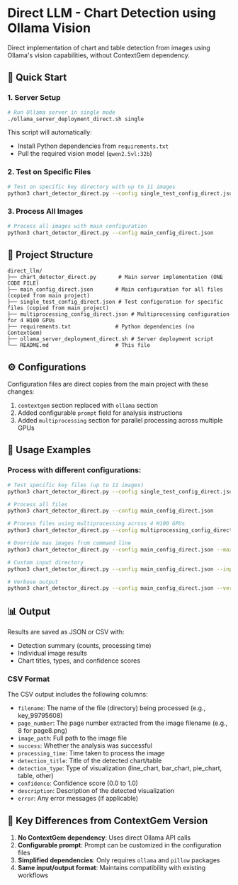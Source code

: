# Direct LLM - Chart Detection using Ollama Vision

Direct implementation of chart and table detection from images using Ollama's vision capabilities, without ContextGem dependency.

## 🚀 Quick Start

### 1. Server Setup
```bash
# Run Ollama server in single mode
./ollama_server_deployment_direct.sh single
```

This script will automatically:
- Install Python dependencies from `requirements.txt`
- Pull the required vision model (`qwen2.5vl:32b`)

### 2. Test on Specific Files
```bash
# Test on specific key directory with up to 11 images
python3 chart_detector_direct.py --config single_test_config_direct.json
```

### 3. Process All Images
```bash
# Process all images with main configuration
python3 chart_detector_direct.py --config main_config_direct.json
```

## 📁 Project Structure

```
direct_llm/
├── chart_detector_direct.py       # Main server implementation (ONE CODE FILE)
├── main_config_direct.json       # Main configuration for all files (copied from main project)
├── single_test_config_direct.json # Test configuration for specific files (copied from main project)
├── multiprocessing_config_direct.json # Multiprocessing configuration for 4 H100 GPUs
├── requirements.txt              # Python dependencies (no ContextGem)
├── ollama_server_deployment_direct.sh # Server deployment script
└── README.md                     # This file
```

## ⚙️ Configurations

Configuration files are direct copies from the main project with these changes:
1. `contextgem` section replaced with `ollama` section
2. Added configurable `prompt` field for analysis instructions
3. Added `multiprocessing` section for parallel processing across multiple GPUs

## 🎯 Usage Examples

### Process with different configurations:
```bash
# Test specific key files (up to 11 images)
python3 chart_detector_direct.py --config single_test_config_direct.json

# Process all files
python3 chart_detector_direct.py --config main_config_direct.json

# Process files using multiprocessing across 4 H100 GPUs
python3 chart_detector_direct.py --config multiprocessing_config_direct.json

# Override max images from command line
python3 chart_detector_direct.py --config main_config_direct.json --max-images 5

# Custom input directory
python3 chart_detector_direct.py --config main_config_direct.json --input /path/to/images

# Verbose output
python3 chart_detector_direct.py --config main_config_direct.json --verbose
```

## 📊 Output

Results are saved as JSON or CSV with:
- Detection summary (counts, processing time)
- Individual image results
- Chart titles, types, and confidence scores

### CSV Format

The CSV output includes the following columns:
- `filename`: The name of the file (directory) being processed (e.g., key_99795608)
- `page_number`: The page number extracted from the image filename (e.g., 8 for page8.png)
- `image_path`: Full path to the image file
- `success`: Whether the analysis was successful
- `processing_time`: Time taken to process the image
- `detection_title`: Title of the detected chart/table
- `detection_type`: Type of visualization (line_chart, bar_chart, pie_chart, table, other)
- `confidence`: Confidence score (0.0 to 1.0)
- `description`: Description of the detected visualization
- `error`: Any error messages (if applicable)

## 🔧 Key Differences from ContextGem Version

1. **No ContextGem dependency**: Uses direct Ollama API calls
2. **Configurable prompt**: Prompt can be customized in the configuration files
3. **Simplified dependencies**: Only requires `ollama` and `pillow` packages
4. **Same input/output format**: Maintains compatibility with existing workflows